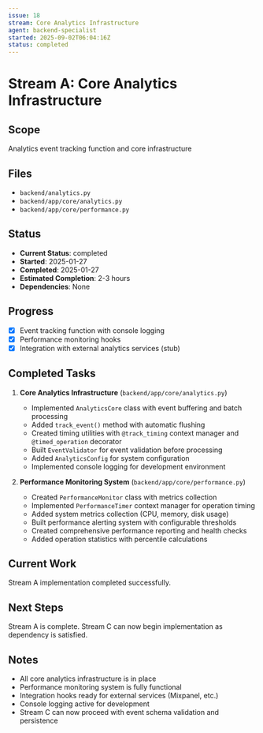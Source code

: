```yaml
---
issue: 18
stream: Core Analytics Infrastructure
agent: backend-specialist
started: 2025-09-02T06:04:16Z
status: completed
---
```


# Stream A: Core Analytics Infrastructure

## Scope
Analytics event tracking function and core infrastructure

## Files
- `backend/analytics.py`
- `backend/app/core/analytics.py`
- `backend/app/core/performance.py`

## Status
- **Current Status**: completed
- **Started**: 2025-01-27
- **Completed**: 2025-01-27
- **Estimated Completion**: 2-3 hours
- **Dependencies**: None

## Progress
- [x] Event tracking function with console logging
- [x] Performance monitoring hooks
- [x] Integration with external analytics services (stub)

## Completed Tasks
1. **Core Analytics Infrastructure** (`backend/app/core/analytics.py`)
   - Implemented `AnalyticsCore` class with event buffering and batch processing
   - Added `track_event()` method with automatic flushing
   - Created timing utilities with `@track_timing` context manager and `@timed_operation` decorator
   - Built `EventValidator` for event validation before processing
   - Added `AnalyticsConfig` for system configuration
   - Implemented console logging for development environment

2. **Performance Monitoring System** (`backend/app/core/performance.py`)
   - Created `PerformanceMonitor` class with metrics collection
   - Implemented `PerformanceTimer` context manager for operation timing
   - Added system metrics collection (CPU, memory, disk usage)
   - Built performance alerting system with configurable thresholds
   - Created comprehensive performance reporting and health checks
   - Added operation statistics with percentile calculations

## Current Work
Stream A implementation completed successfully.

## Next Steps
Stream A is complete. Stream C can now begin implementation as dependency is satisfied.

## Notes
- All core analytics infrastructure is in place
- Performance monitoring system is fully functional
- Integration hooks ready for external services (Mixpanel, etc.)
- Console logging active for development
- Stream C can now proceed with event schema validation and persistence
